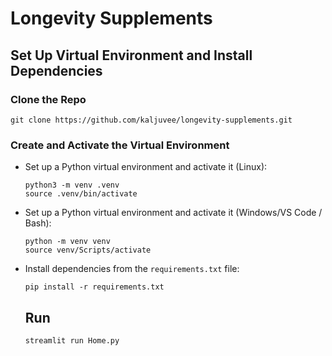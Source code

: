 # Longevity Supplements

## Set Up Virtual Environment and Install Dependencies

### Clone the Repo
  ```
  git clone https://github.com/kaljuvee/longevity-supplements.git
  ```

### Create and Activate the Virtual Environment
- Set up a Python virtual environment and activate it (Linux):
  ```
  python3 -m venv .venv
  source .venv/bin/activate
  ```

- Set up a Python virtual environment and activate it (Windows/VS Code / Bash):
  ```
  python -m venv venv
  source venv/Scripts/activate
  ```
  
- Install dependencies from the `requirements.txt` file:
  ```
  pip install -r requirements.txt
  ```

  ## Run

  ```
  streamlit run Home.py
  ```
